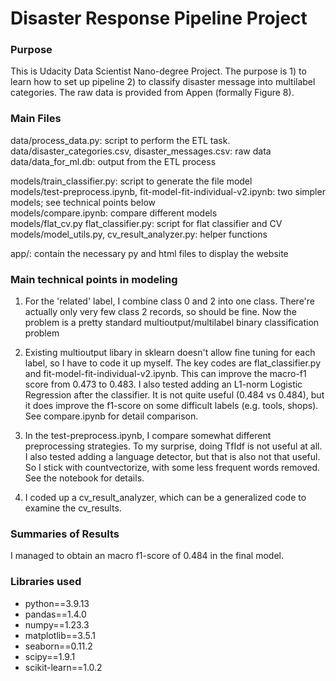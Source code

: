 # Disaster Response Pipeline Project

### Purpose 
This is Udacity Data Scientist Nano-degree Project. The purpose is 1) to learn how to set up pipeline 2) to classify disaster message into multilabel categories. The raw data is provided from Appen (formally Figure 8).

### Main Files
data/process_data.py: script to perform the ETL task.  
data/disaster_categories.csv, disaster_messages.csv: raw data  
data/data_for_ml.db: output from the ETL process  

models/train_classifier.py: script to generate the file model  
models/test-preprocess.ipynb, fit-model-fit-individual-v2.ipynb: two simpler models; see technical points below  
models/compare.ipynb: compare different models  
models/flat_cv.py flat_classifier.py: script for flat classifier and CV  
models/model_utils.py, cv_result_analyzer.py: helper functions  

app/: contain the necessary py and html files to display the website  

### Main technical points in modeling
1. For the 'related' label, I combine class 0 and 2 into one class. There're actually only very few class 2 records, so should be fine. Now the problem is a pretty standard multioutput/multilabel binary classification problem

2. Existing multioutput libary in sklearn doesn't allow fine tuning for each label, so I have to code it up myself. The key codes are flat_classifier.py and fit-model-fit-individual-v2.ipynb. This can improve the macro-f1 score from 0.473 to 0.483. I also tested adding an L1-norm Logistic Regression after the classifier. It is not quite useful (0.484 vs 0.484), but it does improve the f1-score on some difficult labels (e.g. tools, shops). See compare.ipynb for detail comparison. 

3. In the test-preprocess.ipynb, I compare somewhat different preprocessing strategies. To my surprise, doing TfIdf is not useful at all. I also tested adding a language detector, but that is also not that useful. So I stick with countvectorize, with some less frequent words removed. See the notebook for details.

4. I coded up a cv_result_analyzer, which can be a generalized code to examine the cv_results.

### Summaries of Results
I managed to obtain an macro f1-score of 0.484 in the final model.

### Libraries used
* python==3.9.13
* pandas==1.4.0
* numpy==1.23.3
* matplotlib==3.5.1
* seaborn==0.11.2
* scipy==1.9.1
* scikit-learn==1.0.2
